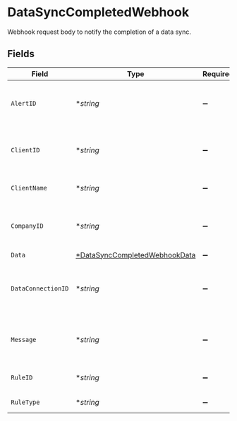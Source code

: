 # DataSyncCompletedWebhook

Webhook request body to notify the completion of a data sync.


## Fields

| Field                                                                                | Type                                                                                 | Required                                                                             | Description                                                                          | Example                                                                              |
| ------------------------------------------------------------------------------------ | ------------------------------------------------------------------------------------ | ------------------------------------------------------------------------------------ | ------------------------------------------------------------------------------------ | ------------------------------------------------------------------------------------ |
| `AlertID`                                                                            | **string*                                                                            | :heavy_minus_sign:                                                                   | Unique identifier of the webhook event.                                              |                                                                                      |
| `ClientID`                                                                           | **string*                                                                            | :heavy_minus_sign:                                                                   | Unique identifier for your client in Codat.                                          |                                                                                      |
| `ClientName`                                                                         | **string*                                                                            | :heavy_minus_sign:                                                                   | Name of your client in Codat.                                                        |                                                                                      |
| `CompanyID`                                                                          | **string*                                                                            | :heavy_minus_sign:                                                                   | Unique identifier for your SMB in Codat.                                             | 8a210b68-6988-11ed-a1eb-0242ac120002                                                 |
| `Data`                                                                               | [*DataSyncCompletedWebhookData](../../models/shared/datasynccompletedwebhookdata.md) | :heavy_minus_sign:                                                                   | N/A                                                                                  |                                                                                      |
| `DataConnectionID`                                                                   | **string*                                                                            | :heavy_minus_sign:                                                                   | Unique identifier for a company's data connection.                                   | 2e9d2c44-f675-40ba-8049-353bfcb5e171                                                 |
| `Message`                                                                            | **string*                                                                            | :heavy_minus_sign:                                                                   | A human readable message about the webhook.                                          |                                                                                      |
| `RuleID`                                                                             | **string*                                                                            | :heavy_minus_sign:                                                                   | Unique identifier for the rule.                                                      |                                                                                      |
| `RuleType`                                                                           | **string*                                                                            | :heavy_minus_sign:                                                                   | The type of rule.                                                                    |                                                                                      |
